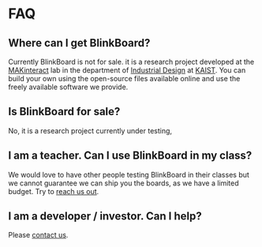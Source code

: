 # FAQ

## Where can I get BlinkBoard?

Currently BlinkBoard is not for sale. it is a research project developed at the [MAKinteract](http://makinteract.kaist.ac.kr) lab in the department of [Industrial Design](http://id.kaist.ac.kr) at [KAIST](http://kaist.ac.kr). You can build your own using the open-source files available online and use the freely available software we provide.

## Is BlinkBoard for sale?

No, it is a research project currently under testing,

## I am a teacher. Can I use BlinkBoard in my class?

We would love to have other people testing BlinkBoard in their classes but we cannot guarantee we can ship you the boards, as we have a limited budget. Try to [reach us out](mailto:andrea@kaist.ac.kr).

## I am a developer / investor. Can I help?

Please [contact us](mailto:andrea@kaist.ac.kr).

